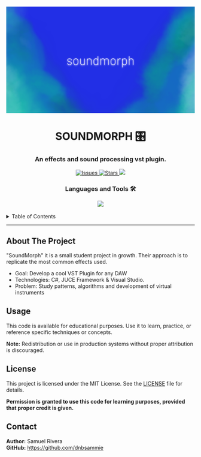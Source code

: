 <!-- HEADER -->
<img src="./readme/banner.png"></img>
<h1 align="center">SOUNDMORPH 🎛</h1>
<h3 align="center">An effects and sound processing vst plugin.</h3>

<p align="center">
  <a href="https://github.com/dnbsammie/SoundMorph/issues">
    <img src="https://img.shields.io/github/issues/dnbsammie/SoundMorph" alt="Issues">
  </a>
  <a href="https://github.com/dnbsammie/SoundMorph/stargazers">
    <img src="https://img.shields.io/github/stars/dnbsammie/SoundMorph" alt="Stars">
  </a>
  <a href="https://github.com/dnbsammie/SoundMorph/blob/main/readme/LICENSE">
    <img src="https://img.shields.io/github/license/dnbsammie/SoundMorph alt="License">
  </a>
</p>
<h3 align="center">Languages and Tools 🛠</h3>

<p align="center">
  <a href="https://skillicons.dev">
    <img src="https://skillicons.dev/icons?i=cpp,visualstudio&theme=dark" />
  </a>
</p>

<!-- TABLE OF CONTENTS -->
<details>
  <summary>Table of Contents</summary>
  <ol>
    <li><a href="#about-the-project">About The Project</a></li>
    <li><a href="#usage">Usage</a></li>
    <li><a href="#license">License</a></li>
    <li><a href="#contact">Contact</a></li>
  </ol>
</details>

---

<!-- ABOUT THE PROJECT -->
<h2 id="about-the-project">About The Project</h2>
<p>
  "SoundMorph" it is a small student project in growth. Their approach is to replicate the most common effects used.
</p>
<ul>
  <li>Goal: Develop a cool VST Plugin for any DAW</li>
  <li>Technologies: C#, JUCE Framework & Visual Studio.</li>
  <li>Problem: Study patterns, algorithms and development of virtual instruments</li>
</ul>

<!-- USAGE -->
<h2 id="usage">Usage</h2>
<p>This code is available for educational purposes. Use it to learn, practice, or reference specific techniques or concepts.</p>
<p>
  <strong>Note:</strong> Redistribution or use in production systems without proper attribution is discouraged.
</p>

<!-- LICENSE -->
<h2 id="license">License</h2>
<p>This project is licensed under the MIT License. See the <a href="https://github.com/dnbsammie/SoundMorph/readme/LICENSE">LICENSE</a> file for details.</p>
<p>
  <strong>Permission is granted to use this code for learning purposes, provided that proper credit is given.</strong>
</p>

<!-- CONTACT -->
<h2 id="contact">Contact</h2>
<p>
  <strong>Author:</strong> Samuel Rivera<br>
  <strong>GitHub:</strong> <a href="https://github.com/dnbsammie">https://github.com/dnbsammie</a>
</p>
